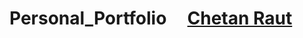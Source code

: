 # Personal_Portfolio &nbsp; &nbsp; <a href="https://github.com/Chetan-Raut/Chetan_Portfolio/">Chetan Raut</a>
